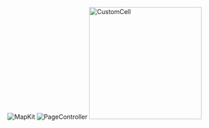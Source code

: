 ![MapKit](https://user-images.githubusercontent.com/38347138/125178837-10ca6680-e1f1-11eb-8ae3-9a664bd07aa5.gif)
![PageController](https://user-images.githubusercontent.com/38347138/125178838-11fb9380-e1f1-11eb-8f1b-0f9733e14cbd.gif)
<img width="255" alt="CustomCell" src="https://user-images.githubusercontent.com/38347138/125178839-12942a00-e1f1-11eb-95fc-547428b66d41.png">
